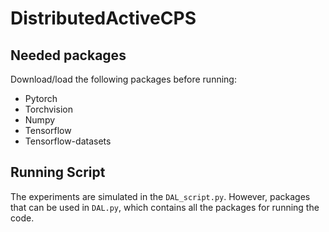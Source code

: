 # DistributedActiveCPS

## Needed packages

Download/load the following packages before running: 

* Pytorch 
* Torchvision
* Numpy 
* Tensorflow 
* Tensorflow-datasets

## Running Script

The experiments are simulated in the `DAL_script.py`. However, packages that can be used in `DAL.py`, which contains all the packages for running the code. 